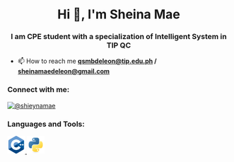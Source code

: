 <h1 align="center">Hi 👋, I'm Sheina Mae</h1>
<h3 align="center">I am CPE student with a specialization of Intelligent System in TIP QC</h3>

- 📫 How to reach me **qsmbdeleon@tip.edu.ph / sheinamaedeleon@gmail.com**

<h3 align="left">Connect with me:</h3>
<p align="left">
<a href="https://instagram.com/@shieynamae" target="blank"><img align="center" src="https://raw.githubusercontent.com/rahuldkjain/github-profile-readme-generator/master/src/images/icons/Social/instagram.svg" alt="@shieynamae" height="30" width="40" /></a>
</p>

<h3 align="left">Languages and Tools:</h3>
<p align="left"> <a href="https://www.w3schools.com/cpp/" target="_blank" rel="noreferrer"> <img src="https://raw.githubusercontent.com/devicons/devicon/master/icons/cplusplus/cplusplus-original.svg" alt="cplusplus" width="40" height="40"/> </a> <a href="https://www.python.org" target="_blank" rel="noreferrer"> <img src="https://raw.githubusercontent.com/devicons/devicon/master/icons/python/python-original.svg" alt="python" width="40" height="40"/> </a> </p>
